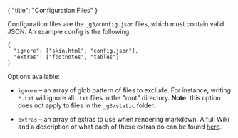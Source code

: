 {
  "title": "Configuration Files"
}

Configuration files are the `_g3/config.json` files, which must contain valid
JSON. An example config is the following:

    {
      "ignore": ["skin.html", "config.json"],
      "extras": ["footnotes", "tables"]
    }

Options available:

 - `ignore` – an array of glob pattern of files to exclude. For instance,
   writing `*.txt` will ignore all `.txt` files in the "root" directory.
   <b>Note:</b> this option does not apply to files in the `_g3/static` folder.

 - `extras` – an array of extras to use when rendering markdown.
   A full Wiki and a description of what each of these extras do can be
   found [here](https://github.com/trentm/python-markdown2/wiki/Extras).
